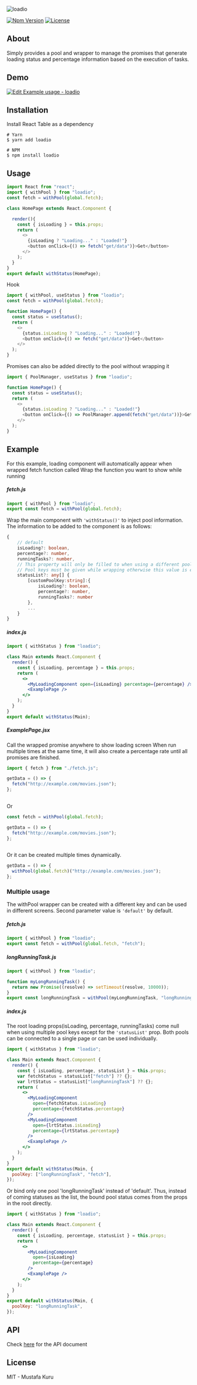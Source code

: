 
![loadio](docs/loadio.png)

[![Npm Version][npm-version-image]][npm-version-url] [![License][license-image]][license-url] 
## About

Simply provides a pool and wrapper to manage the promises that generate loading status and percentage information based on the execution of tasks.

## Demo
[![Edit Example usage - loadio](https://codesandbox.io/static/img/play-codesandbox.svg)](https://codesandbox.io/s/example-usage-loadio-loz1y?fontsize=14&hidenavigation=1&theme=dark)

## Installation

Install React Table as a dependency

```shell
# Yarn
$ yarn add loadio

# NPM
$ npm install loadio
```

## Usage


```js
import React from "react";
import { withPool } from "loadio"; 
const fetch = withPool(global.fetch);

class HomePage extends React.Component {

  render(){
    const { isLoading } = this.props;  
    return (
      <>
        {isLoading ? "Loading..." : "Loaded!"}
        <button onClick={() => fetch("get/data")}>Get</button>
      </>
    );
  }
}
export default withStatus(HomePage);
```

Hook
```js
import { withPool, useStatus } from "loadio"; 
const fetch = withPool(global.fetch);

function HomePage() {
  const status = useStatus();
  return (
    <>
      {status.isLoading ? "Loading..." : "Loaded!"}
      <button onClick={() => fetch("get/data")}>Get</button>
    </>
  );
}
```
Promises can also be added directly to the pool without wrapping it

```js
import { PoolManager, useStatus } from "loadio"; 

function HomePage() {
  const status = useStatus();
  return (
    <>
      {status.isLoading ? "Loading..." : "Loaded!"}
      <button onClick={() => PoolManager.append(fetch("get/data"))}>Get</button>
    </>
  );
}
```
## Example
For this example, loading component will automatically appear when wrapped fetch function called
Wrap the function you want to show while running


##### fetch.js

```js
import { withPool } from "loadio"; 
export const fetch = withPool(global.fetch); 
```



Wrap the main component with `'withStatus()'` to inject pool information.
The information to be added to the component is as follows:

```ts
{
    // default
    isLoading?: boolean,
    percentage?: number,
    runningTasks?: number,
    // This property will only be filled to when using a different pool than 'default'
    // Pool keys must be given while wrapping otherwise this value is empty
    statusList?: any[] {
        [customPoolKey:string]:{
            isLoading?: boolean,
            percentage?: number,
            runningTasks?: number
        },
        ...
    }
}
```
##### index.js
```jsx
import { withStatus } from "loadio";

class Main extends React.Component {
  render() {
    const { isLoading, percentage } = this.props;
    return (
      <>
        <MyLoadingComponent open={isLoading} percentage={percentage} />
        <ExamplePage />
      </>
    );
  }
}
export default withStatus(Main);
```

##### ExamplePage.jsx

Call the wrapped promise anywhere to show loading screen
When run multiple times at the same time, it will also create a percentage rate until all promises are finished.


```js
import { fetch } from "./fetch.js";

getData = () => {
  fetch("http://example.com/movies.json");
};
 
```

Or


```js 
const fetch = withPool(global.fetch);

getData = () => {
  fetch("http://example.com/movies.json");
};
 
```
Or it can be created multiple times dynamically.

```js  
getData = () => {
  withPool(global.fetch)("http://example.com/movies.json");
}; 
```
### Multiple usage

The withPool wrapper can be created with a different key and can be used in different screens. Second parameter value is `'default'` by default.

##### fetch.js

```js
import { withPool } from "loadio";
export const fetch = withPool(global.fetch, "fetch"); 
```

##### longRunningTask.js

```js
import { withPool } from "loadio";

function myLongRunningTask() {
  return new Promise((resolve) => setTimeout(resolve, 10000));
}
export const longRunningTask = withPool(myLongRunningTask, "longRunningTask"); 
```

##### index.js

The root loading props(isLoading, percentage, runningTasks) come null when using multiple pool keys except for the `'statusList'` prop.
Both pools can be connected to a single page or can be used individually.

```jsx
import { withStatus } from "loadio";

class Main extends React.Component {
  render() {
    const { isLoading, percentage, statusList } = this.props;
    var fetchStatus = statusList["fetch"] ?? {};
    var lrtStatus = statusList["longRunningTask"] ?? {};
    return (
      <>
        <MyLoadingComponent
          open={fetchStatus.isLoading}
          percentage={fetchStatus.percentage}
        />
        <MyLoadingComponent
          open={lrtStatus.isLoading}
          percentage={lrtStatus.percentage}
        />
        <ExamplePage />
      </>
    );
  }
}
export default withStatus(Main, {
  poolKey: ["longRunningTask", "fetch"],
});
```
Or bind only one pool 'longRunningTask' instead of 'default'.
Thus, instead of coming statuses as the list, the bound pool status comes from the props in the root directly.

```jsx
import { withStatus } from "loadio";

class Main extends React.Component {
  render() {
    const { isLoading, percentage, statusList } = this.props;
    return (
      <>
        <MyLoadingComponent
          open={isLoading}
          percentage={percentage}
        />
        <ExamplePage />
      </>
    );
  }
}
export default withStatus(Main, {
  poolKey: "longRunningTask",
});
```
## API
Check [here](https://hepter.github.io/loadio/modules) for the API document 
## License

MIT - Mustafa Kuru


[license-image]: http://img.shields.io/npm/l/loadio.svg
[license-url]: LICENSE 
[npm-version-image]: https://img.shields.io/npm/v/loadio.svg
[npm-version-url]: https://www.npmjs.com/package/loadio